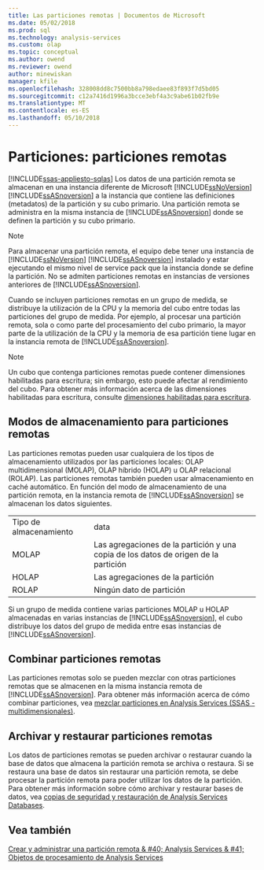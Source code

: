 ```yaml
---
title: Las particiones remotas | Documentos de Microsoft
ms.date: 05/02/2018
ms.prod: sql
ms.technology: analysis-services
ms.custom: olap
ms.topic: conceptual
ms.author: owend
ms.reviewer: owend
author: minewiskan
manager: kfile
ms.openlocfilehash: 328008dd8c7500bb8a798edaee83f893f7d5bd05
ms.sourcegitcommit: c12a7416d1996a3bcce3ebf4a3c9abe61b02fb9e
ms.translationtype: MT
ms.contentlocale: es-ES
ms.lasthandoff: 05/10/2018
---
```

# <a name="partitions---remote-partitions"></a>Particiones: particiones remotas
[!INCLUDE[ssas-appliesto-sqlas](../../includes/ssas-appliesto-sqlas.md)]
  Los datos de una partición remota se almacenan en una instancia diferente de Microsoft [!INCLUDE[ssNoVersion](../../includes/ssnoversion-md.md)] [!INCLUDE[ssASnoversion](../../includes/ssasnoversion-md.md)] a la instancia que contiene las definiciones (metadatos) de la partición y su cubo primario. Una partición remota se administra en la misma instancia de [!INCLUDE[ssASnoversion](../../includes/ssasnoversion-md.md)] donde se definen la partición y su cubo primario.  
  
> [!NOTE]  
>  Para almacenar una partición remota, el equipo debe tener una instancia de [!INCLUDE[ssNoVersion](../../includes/ssnoversion-md.md)] [!INCLUDE[ssASnoversion](../../includes/ssasnoversion-md.md)] instalado y estar ejecutando el mismo nivel de service pack que la instancia donde se define la partición. No se admiten particiones remotas en instancias de versiones anteriores de [!INCLUDE[ssASnoversion](../../includes/ssasnoversion-md.md)].  
  
 Cuando se incluyen particiones remotas en un grupo de medida, se distribuye la utilización de la CPU y la memoria del cubo entre todas las particiones del grupo de medida. Por ejemplo, al procesar una partición remota, sola o como parte del procesamiento del cubo primario, la mayor parte de la utilización de la CPU y la memoria de esa partición tiene lugar en la instancia remota de [!INCLUDE[ssASnoversion](../../includes/ssasnoversion-md.md)].  
  
> [!NOTE]  
>  Un cubo que contenga particiones remotas puede contener dimensiones habilitadas para escritura; sin embargo, esto puede afectar al rendimiento del cubo. Para obtener más información acerca de las dimensiones habilitadas para escritura, consulte [dimensiones habilitadas para escritura](../../analysis-services/multidimensional-models-olap-logical-dimension-objects/write-enabled-dimensions.md).  
  
## <a name="storage-modes-for-remote-partitions"></a>Modos de almacenamiento para particiones remotas  
 Las particiones remotas pueden usar cualquiera de los tipos de almacenamiento utilizados por las particiones locales: OLAP multidimensional (MOLAP), OLAP híbrido (HOLAP) u OLAP relacional (ROLAP). Las particiones remotas también pueden usar almacenamiento en caché automático. En función del modo de almacenamiento de una partición remota, en la instancia remota de [!INCLUDE[ssASnoversion](../../includes/ssasnoversion-md.md)] se almacenan los datos siguientes.  
  
|||  
|-|-|  
|Tipo de almacenamiento|data|  
|MOLAP|Las agregaciones de la partición y una copia de los datos de origen de la partición|  
|HOLAP|Las agregaciones de la partición|  
|ROLAP|Ningún dato de partición|  
  
 Si un grupo de medida contiene varias particiones MOLAP u HOLAP almacenadas en varias instancias de [!INCLUDE[ssASnoversion](../../includes/ssasnoversion-md.md)], el cubo distribuye los datos del grupo de medida entre esas instancias de [!INCLUDE[ssASnoversion](../../includes/ssasnoversion-md.md)].  
  
## <a name="merging-remote-partitions"></a>Combinar particiones remotas  
 Las particiones remotas solo se pueden mezclar con otras particiones remotas que se almacenen en la misma instancia remota de [!INCLUDE[ssASnoversion](../../includes/ssasnoversion-md.md)]. Para obtener más información acerca de cómo combinar particiones, vea [mezclar particiones en Analysis Services &#40;SSAS - multidimensionales&#41;](../../analysis-services/multidimensional-models/merge-partitions-in-analysis-services-ssas-multidimensional.md).  
  
## <a name="archiving-and-restoring-remote-partitions"></a>Archivar y restaurar particiones remotas  
 Los datos de particiones remotas se pueden archivar o restaurar cuando la base de datos que almacena la partición remota se archiva o restaura. Si se restaura una base de datos sin restaurar una partición remota, se debe procesar la partición remota para poder utilizar los datos de la partición. Para obtener más información sobre cómo archivar y restaurar bases de datos, vea [copias de seguridad y restauración de Analysis Services Databases](../../analysis-services/multidimensional-models/backup-and-restore-of-analysis-services-databases.md).  
  
## <a name="see-also"></a>Vea también  
 [Crear y administrar una partición remota & #40; Analysis Services & #41;](../../analysis-services/multidimensional-models/create-and-manage-a-remote-partition-analysis-services.md)   
 [Objetos de procesamiento de Analysis Services](../../analysis-services/multidimensional-models/processing-analysis-services-objects.md)  
  
  
